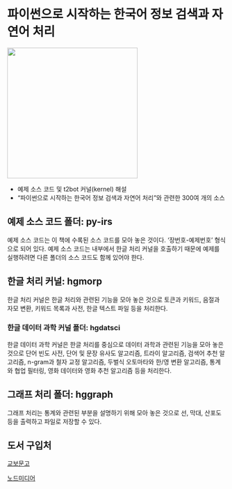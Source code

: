 # 파이썬으로 시작하는 한국어 정보 검색과 자연어 처리


<img src="https://user-images.githubusercontent.com/115617643/195482868-e58b68c0-5b97-4bd8-b322-6f4eb30bbc30.jpg" width="300">

* 예제 소스 코드 및 t2bot 커널(kernel) 해설
* “파이썬으로 시작하는 한국어 정보 검색과 자연어 처리”와 관련한 300여 개의 소스


## 예제 소스 코드 폴더: py-irs

예제 소스 코드는 이 책에 수록된 소스 코드를 모아 놓은 것이다. ‘장번호-예제번호’ 형식으로 되어 있다. 예제 소스 코드는 내부에서 한글 처리 커널을 호출하기 때문에 예제를 실행하려면 다른 폴더의 소스 코드도 함께 있어야 한다. 


## 한글 처리 커널: hgmorp

한글 처리 커널은 한글 처리와 관련된 기능을 모아 놓은 것으로 토큰과 키워드, 음절과 자모 변환, 키워드 목록과 사전, 한글 텍스트 파일 등을 처리한다.

### 한글 데이터 과학 커널 폴더: hgdatsci

한글 데이터 과학 커널은 한글 처리를 중심으로 데이터 과학과 관련된 기능을 모아 놓은 것으로 단어 빈도 사전, 단어 및 문장 유사도 알고리즘, 트라이 알고리즘, 검색어 추천 알고리즘, n-gram과 철자 교정 알고리즘, 두벌식 오토마타와 한/영 변환 알고리즘, 통계와 협업 필터링, 영화 데이터와 영화 추천 알고리즘 등을 처리한다. 

## 그래프 처리 폴더: hggraph

그래프 처리는 통계와 관련된 부분을 설명하기 위해 모아 놓은 것으로 선, 막대, 산포도 등을 출력하고 파일로 저장할 수 있다.


## 도서 구입처
[교보문고](https://product.kyobobook.co.kr/detail/S000061694562)


[노드미디어](http://www.enodemedia.co.kr/category.php3?category=5&num=193)

